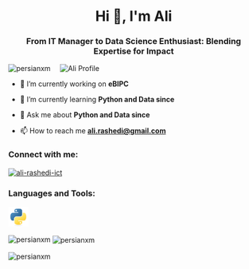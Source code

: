 <h1 align="center">Hi 👋, I'm Ali</h1>
<h3 align="center">From IT Manager to Data Science Enthusiast: Blending Expertise for Impact</h3>

<img align="right"  alt="Ali Profile" width = "400" src="https://cdn.dribbble.com/users/1162077/screenshots/3848914/media/7ed7d5ca074b48b328150e5a231e8d1f.gif">

<p align="left"> <img src="https://komarev.com/ghpvc/?username=persianxm&label=Profile%20views&color=0e75b6&style=flat" alt="persianxm" /> </p>

- 🔭 I’m currently working on **eBIPC**

- 🌱 I’m currently learning **Python and Data since**

- 💬 Ask me about **Python and Data since**

- 📫 How to reach me **ali.rashedi@gmail.com**

<h3 align="left">Connect with me:</h3>
<p align="left">
<a href="https://linkedin.com/in/ali-rashedi-ict" target="blank"><img align="center" src="https://raw.githubusercontent.com/rahuldkjain/github-profile-readme-generator/master/src/images/icons/Social/linked-in-alt.svg" alt="ali-rashedi-ict" height="30" width="40" /></a>
</p>

<h3 align="left">Languages and Tools:</h3>
<p align="left"> <a href="https://www.python.org" target="_blank" rel="noreferrer"> <img src="https://raw.githubusercontent.com/devicons/devicon/master/icons/python/python-original.svg" alt="python" width="40" height="40"/> </a> </p>

<p><img align="left" src="https://github-readme-stats.vercel.app/api/top-langs?username=persianxm&show_icons=true&locale=en&layout=compact" alt="persianxm" /></p>

<p>&nbsp;<img align="center" src="https://github-readme-stats.vercel.app/api?username=persianxm&show_icons=true&locale=en" alt="persianxm" /></p>

<p><img align="center" src="https://github-readme-streak-stats.herokuapp.com/?user=persianxm&" alt="persianxm" /></p>
